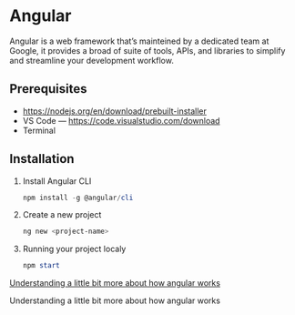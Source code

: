 # Angular

Angular is a web framework that’s mainteined by a dedicated team at Google, it provides a broad of suite of tools, APIs, and libraries to simplify and streamline your development workflow.

## Prerequisites

- https://nodejs.org/en/download/prebuilt-installer
- VS Code — https://code.visualstudio.com/download
- Terminal

## Installation

1. Install Angular CLI
    
    ```powershell
    npm install -g @angular/cli
    ```
    
2. Create a new project
    
    ```powershell
    ng new <project-name>
    ```
    
3. Running your project localy
    
    ```powershell
    npm start
    ```
    

[Understanding a little bit more about how angular works](https://www.youtube.com/watch?v=nXHLU0zWwDk)

Understanding a little bit more about how angular works